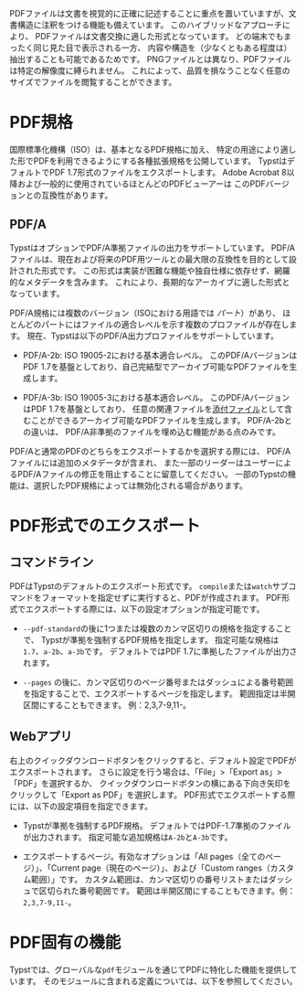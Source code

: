 PDFファイルは文書を視覚的に正確に記述することに重点を置いていますが、文書構造に注釈をつける機能も備えています。
このハイブリッドなアプローチにより、
PDFファイルは文書交換に適した形式となっています。
どの端末でもまったく同じ見た目で表示される一方、
内容や構造を（少なくともある程度は）抽出することも可能であるためです。
PNGファイルとは異なり、PDFファイルは特定の解像度に縛られません。
これによって、品質を損なうことなく任意のサイズでファイルを閲覧することができます。

# PDF規格
国際標準化機構（ISO）は、基本となるPDF規格に加え、
特定の用途により適した形でPDFを利用できるようにする各種拡張規格を公開しています。
TypstはデフォルトでPDF 1.7形式のファイルをエクスポートします。
Adobe Acrobat 8以降および一般的に使用されているほとんどのPDFビューアーは
このPDFバージョンとの互換性があります。

## PDF/A
TypstはオプションでPDF/A準拠ファイルの出力をサポートしています。
PDF/Aファイルは、現在および将来のPDF用ツールとの最大限の互換性を目的として設計された形式です。
この形式は実装が困難な機能や独自仕様に依存せず、網羅的なメタデータを含みます。
これにより、長期的なアーカイブに適した形式となっています。

PDF/A規格には複数のバージョン（ISOにおける用語では _パート_）があり、
ほとんどのパートにはファイルの適合レベルを示す複数のプロファイルが存在します。
現在、Typstは以下のPDF/A出力プロファイルをサポートしています。

- PDF/A-2b: ISO 19005-2における基本適合レベル。
  このPDF/AバージョンはPDF 1.7を基盤としており、自己完結型でアーカイブ可能なPDFファイルを生成します。

- PDF/A-3b: ISO 19005-3における基本適合レベル。
  このPDF/AバージョンはPDF 1.7を基盤としており、
  任意の関連ファイルを[添付ファイル]($pdf.embed)として含むことができるアーカイブ可能なPDFファイルを生成します。
  PDF/A-2bとの違いは、
  PDF/A非準拠のファイルを埋め込む機能がある点のみです。

PDF/Aと通常のPDFのどちらをエクスポートするかを選択する際には、
PDF/Aファイルには追加のメタデータが含まれ、
また一部のリーダーはユーザーによるPDF/Aファイルの修正を阻止することに留意してください。
一部のTypstの機能は、選択したPDF規格によっては無効化される場合があります。

# PDF形式でのエクスポート
## コマンドライン
PDFはTypstのデフォルトのエクスポート形式です。
`compile`または`watch`サブコマンドをフォーマットを指定せずに実行すると、PDFが作成されます。
PDF形式でエクスポートする際には、以下の設定オプションが指定可能です。

- `--pdf-standard`の後に1つまたは複数のカンマ区切りの規格を指定することで、
  Typstが準拠を強制するPDF規格を指定します。
  指定可能な規格は`1.7`、`a-2b`、`a-3b`です。
  デフォルトではPDF 1.7に準拠したファイルが出力されます。

- `--pages` の後に、カンマ区切りのページ番号またはダッシュによる番号範囲を指定することで、エクスポートするページを指定します。
  範囲指定は半開区間にすることもできます。
  例：2,3,7-9,11-。

## Webアプリ
右上のクイックダウンロードボタンをクリックすると、デフォルト設定でPDFがエクスポートされます。
さらに設定を行う場合は、「File」>「Export as」>「PDF」を選択するか、
クイックダウンロードボタンの横にある下向き矢印をクリックして「Export as PDF」を選択します。
PDF形式でエクスポートする際には、以下の設定項目を指定できます。

- Typstが準拠を強制するPDF規格。
  デフォルトではPDF-1.7準拠のファイルが出力されます。
  指定可能な追加規格は`A-2b`と`A-3b`です。

- エクスポートするページ。有効なオプションは「All pages（全てのページ）」、「Current page（現在のページ）」、および「Custom ranges（カスタム範囲）」です。
  カスタム範囲は、カンマ区切りの番号リストまたはダッシュで区切られた番号範囲です。
  範囲は半開区間にすることもできます。例：`2,3,7-9,11-`。

# PDF固有の機能
Typstでは、グローバルな`pdf`モジュールを通じてPDFに特化した機能を提供しています。
そのモジュールに含まれる定義については、以下を参照してください。
